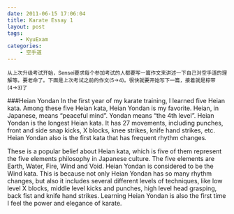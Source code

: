 ```yaml
---
date: 2011-06-15 17:06:04
title: Karate Essay 1
layout: post
tags:
    - KyuExam
categories:
    - 空手道
---
```

<small>从上次升级考试开始，Sensei要求每个参加考试的人都要写一篇作文来讲述一下自己对空手道的理解等。要老命了。下面是上次考试之前的作文(5→4)。很快就要开始写下一篇，接着就是棕带(4→3)了</small>

###Heian Yondan
In the first year of my karate training, I learned five Heian kata. Among these five Heian kata, Heian Yondan is my favorite. Heian, in Japanese, means “peaceful mind”. Yondan means “the 4th level”. Heian Yondan is the longest Heian kata. It has 27 movements, including punches, front and side snap kicks, X blocks, knee strikes, knife hand strikes, etc. Heian Yondan also is the first kata that has frequent rhythm changes.

These is a popular belief about Heian kata, which is five of them represent the five elements philosophy in Japanese culture. The five elements are Earth, Water, Fire, Wind and Void. Heian Yondan is considered to be the Wind kata. This is because not only Heian Yondan has so many rhythm changes, but also it includes several different levels of techniques, like low level X blocks, middle level kicks and punches, high level head grasping, back fist and knife hand strikes. Learning Heian Yondan is also the first time I feel the power and elegance of karate.
